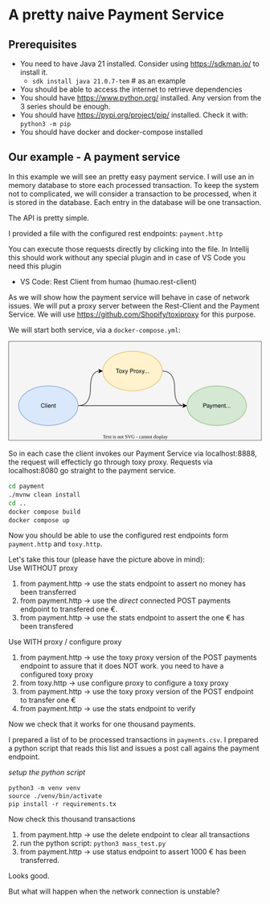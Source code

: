 # A pretty naive Payment Service

## Prerequisites

* You need to have Java 21 installed. Consider using https://sdkman.io/ to install it.
  * `sdk install java 21.0.7-tem` # as an example
* You should be able to access the internet to retrieve dependencies
* You should have https://www.python.org/ installed. Any version from the 3 series should be enough.
* You should have https://pypi.org/project/pip/ installed. Check it with: `python3 -m pip`
* You should have docker and docker-compose installed

## Our example - A payment service

In this example we will see an pretty easy payment service. I will use an in memory database to store each processed transaction.
To keep the system not to complicated, we will consider a transaction to be processed, when it is stored in the database.
Each entry in the database will be one transaction.

The API is pretty simple.

I provided a file with the configured rest endpoints: `payment.http`

You can execute those requests directly by clicking into the file. In Intellij this should work without any special plugin and in case of VS Code you need this plugin

* VS Code: Rest Client from humao (humao.rest-client)

As we will show how the payment service will behave in case of network issues. We will put a proxy server between the Rest-Client and the Payment Service. We will use https://github.com/Shopify/toxiproxy for this purpose.

We will start both service, via a `docker-compose.yml`: 

![image](architecture.svg)

So in each case the client invokes our Payment Service via localhost:8888, the request will effecticly go through toxy proxy. Requests via localhost:8080 go straight to the payment service.

```bash
cd payment
./mvnw clean install
cd ..
docker compose build
docker compose up
```

Now you should be able to use the configured rest endpoints form `payment.http` and `toxy.http`.

Let's take this tour (please have the picture above in mind): \
Use WITHOUT proxy
1. from payment.http -> use the stats endpoint to assert no money has been transferred
2. from payment.http -> use the _direct_ connected POST payments endpoint to transfered one €.
3. from payment.http -> use the stats endpoint to assert the one € has been transfered

Use WITH proxy / configure proxy
1. from payment.http -> use the toxy proxy version of the POST payments endpoint to assure that it does NOT work. you need to have a configured toxy proxy
2. from toxy.http -> use configure proxy to configure a toxy proxy 
3. from payment.http -> use the toxy proxy version of the POST endpoint to transfer one €
4. from payment.http -> use the stats endpoint to verify

Now we check that it works for one thousand payments.

I prepared a list of to be processed transactions in `payments.csv`.
I prepared a python script that reads this list and issues a post call agains the payment endpoint.

_setup the python script_
```
python3 -m venv venv
source ./venv/bin/activate
pip install -r requirements.tx
```

Now check this thousand transactions

1. from payment.http -> use the delete endpoint to clear all transactions
2. run the python script: `python3 mass_test.py`
3. from payment.http -> use status endpoint to assert 1000 € has been transferred.

Looks good.

But what will happen when the network connection is unstable?



